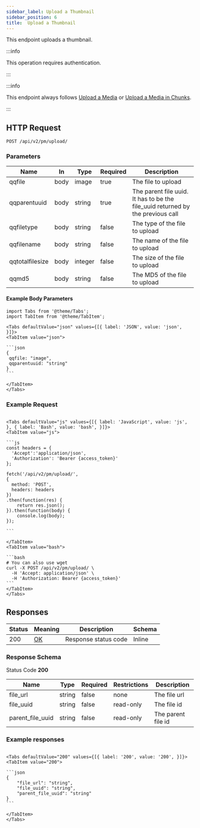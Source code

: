 ```yaml
---
sidebar_label: Upload a Thumbnail
sidebar_position: 6
title:  Upload a Thumbnail
---
```


This endpoint uploads a thumbnail.

:::info

This operation requires authentication.

:::

:::info

This endpoint always follows [Upload a Media](/docs/apireference/v2/privatemessage/upload_a_media) or [Upload a Media in Chunks](/docs/apireference/v2/privatemessage/upload_a_media_in_chunks).

:::

## HTTP Request

`POST /api/v2/pm/upload/`

### Parameters

|Name|In|Type|Required|Description|
|---|---|---|---|---|
|qqfile|body|image|true|The file to upload|
|qqparentuuid|body|string|true|The parent file uuid. It has to be the file_uuid returned by the previous call|
|qqfiletype|body|string|false|The type of the file to upload|
|qqfilename|body|string|false|The name of the file to upload|
|qqtotalfilesize|body|integer|false|The size of the file to upload|
|qqmd5|body|string|false|The MD5 of the file to upload|

#### Example Body Parameters

````mdx-code-block
import Tabs from '@theme/Tabs';
import TabItem from '@theme/TabItem';

<Tabs defaultValue="json" values={[{ label: 'JSON', value: 'json', }]}>
<TabItem value="json">

```json
{
 qqfile: "image",
 qqparentuuid: "string"
}
```

</TabItem>
</Tabs>
````

### Example Request

````mdx-code-block

<Tabs defaultValue="js" values={[{ label: 'JavaScript', value: 'js', }, { label: 'Bash', value: 'bash', }]}>
<TabItem value="js">

```js
const headers = {
  'Accept':'application/json',
  'Authorization': 'Bearer {access_token}'
};

fetch('/api/v2/pm/upload/',
{
  method: 'POST',
  headers: headers
})
.then(function(res) {
    return res.json();
}).then(function(body) {
    console.log(body);
});

```

</TabItem>
<TabItem value="bash">

```bash
# You can also use wget
curl -X POST /api/v2/pm/upload/ \
  -H 'Accept: application/json' \
  -H 'Authorization: Bearer {access_token}'
```
</TabItem>
</Tabs>
````

## Responses

|Status|Meaning|Description|Schema|
|---|---|---|---|
|200|[OK](https://tools.ietf.org/html/rfc7231#section-6.3.1)|Response status code|Inline|

### Response Schema

Status Code **200**

|Name|Type|Required|Restrictions|Description|
|---|---|---|---|---|
|file_url|string|false|none|The file url|
|file_uuid|string|false|read-only|The file id|
|parent_file_uuid|string|false|read-only|The parent file id|


### Example responses


````mdx-code-block

<Tabs defaultValue="200" values={[{ label: '200', value: '200', }]}>
<TabItem value="200">

```json
{
    "file_url": "string",
    "file_uuid": "string",
    "parent_file_uuid": "string"
}
```

</TabItem>
</Tabs>
````




